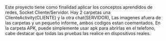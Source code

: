 Este proyecto tiene como finalidad aplicar los conceptos aprendidos de redes, Socket Cliente/Servidor. Hay 2 carpetas una ClienteActivity(CLIENTE) y la otra chat(SERVIDOR), Las imagenes afuera de las carpetas y un pequeño informe, ambos codigos estan coementados.
En la carpeta APK, puede simplemente usar apk para abrirlas en el telefono, cabe destacar que todas las pruebas las realice en dispositivos reales.
